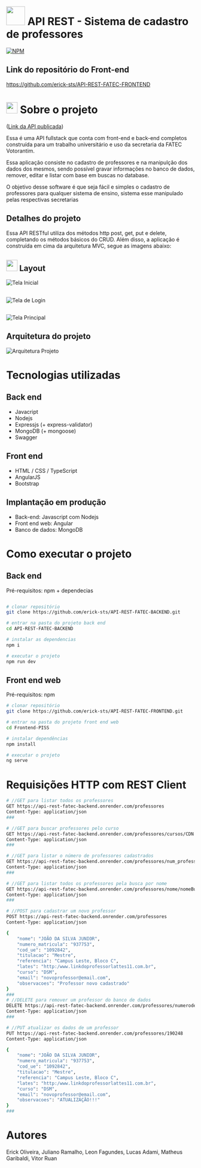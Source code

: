 # <img src="https://github.com/leonfagundes27/Assets/blob/main/Images/api.png" width="50" height="50"> API REST - Sistema de cadastro de professores 
[![NPM](https://img.shields.io/npm/l/react)](https://github.com/leonfagundes27/Backend-Projeto-Integrador/blob/main/LICENSE) 

## Link do repositório do Front-end
https://github.com/erick-sts/API-REST-FATEC-FRONTEND

# <img src="https://github.com/leonfagundes27/Assets/blob/main/Images/info.png" width="30" height="30"> Sobre o projeto 
([Link da API publicada](https://api-rest-fatec-backend.onrender.com/doc))

Essa é uma API fullstack que conta com front-end e back-end completos construída para um trabalho universitário e uso da secretaria da FATEC Votorantim.

Essa aplicação consiste no cadastro de professores e na manipulção dos dados dos mesmos, sendo possível gravar informações no banco de dados, remover, editar e listar com base em buscas no database.

O objetivo desse software é que seja fácil e simples o cadastro de professores para qualquer sistema de ensino, sistema esse manipulado pelas respectivas secretarias

## Detalhes do projeto
Essa API RESTful utiliza dos métodos http post, get, put e delete, completando os métodos básicos do CRUD. Além disso, a aplicação é construída em cima da arquitetura MVC, segue as imagens abaixo:

## <img src="https://github.com/leonfagundes27/Assets/blob/main/Images/imagem.png" width="30" height="30"> Layout
![Tela Inicial](https://github.com/erick-sts/assets/blob/main/tela-inicio.png)
##
![Tela de Login](https://github.com/erick-sts/assets/blob/main/tela-login.png)
##
![Tela Principal](https://github.com/erick-sts/assets/blob/main/tela-principal.PNG)
##
## Arquitetura do projeto
![Arquitetura Projeto](https://github.com/leonfagundes27/Assets/blob/main/Images/arquitetura%20projeto.png)

# Tecnologias utilizadas
## Back end
- Javacript
- Nodejs
- Expressjs (+ express-validator)
- MongoDB (+ mongoose)
- Swagger

## Front end
- HTML / CSS / TypeScript
- AngularJS
- Bootstrap

## Implantação em produção
- Back-end: Javascript com Nodejs
- Front end web: Angular
- Banco de dados: MongoDB

# Como executar o projeto

## Back end
Pré-requisitos: npm + dependecias

```bash

# clonar repositório
git clone https://github.com/erick-sts/API-REST-FATEC-BACKEND.git

# entrar na pasta do projeto back end
cd API-REST-FATEC-BACKEND

# instalar as dependencias
npm i

# executar o projeto
npm run dev
```

## Front end web
Pré-requisitos: npm

```bash
# clonar repositório
git clone https://github.com/erick-sts/API-REST-FATEC-FRONTEND.git

# entrar na pasta do projeto front end web
cd Frontend-PISS

# instalar dependências
npm install

# executar o projeto
ng serve
```

# Requisições HTTP com REST Client
```bash
# //GET para listar todos os professores
GET https://api-rest-fatec-backend.onrender.com/professores
Content-Type: application/json
###

# //GET para buscar professores pelo curso
GET https://api-rest-fatec-backend.onrender.com/professores/cursos/CDN
Content-Type: application/json
###

# //GET para listar o número de professores cadastrados
GET https://api-rest-fatec-backend.onrender.com/professores/num_professores
Content-Type: application/json
###

# //GET para listar todos os professores pela busca por nome
GET https://api-rest-fatec-backend.onrender.com/professores/nome/nomeBuscado
Content-Type: application/json
###

# //POST para cadastrar um novo professor
POST https://api-rest-fatec-backend.onrender.com/professores
Content-Type: application/json

{
    "nome": "JOÃO DA SILVA JUNIOR",
    "numero_matricula": "937753",
    "cod_ue": "1092842",
    "titulacao": "Mestre",
    "referencia": "Campus Leste, Bloco C",
    "lates": "http:/www.linkdoprofessorlattes11.com.br",
    "curso": "DSM",
    "email": "novoprofessor@email.com",
    "observacoes": "Professor novo cadastrado"
}
###
# //DELETE para remover um professor do banco de dados
DELETE https://api-rest-fatec-backend.onrender.com/professores/numerodeMatriculaProfessorARemover
Content-Type: application/json
###

# //PUT atualizar os dados de um professor
PUT https://api-rest-fatec-backend.onrender.com/professores/190248
Content-Type: application/json

{
    "nome": "JOÃO DA SILVA JUNIOR",
    "numero_matricula": "937753",
    "cod_ue": "1092842",
    "titulacao": "Mestre",
    "referencia": "Campus Leste, Bloco C",
    "lates": "http:/www.linkdoprofessorlattes11.com.br",
    "curso": "DSM",
    "email": "novoprofessor@email.com",
    "observacoes": "ATUALIZAÇÃO!!!"
}
###
```

# Autores
Erick Oliveira, Juliano Ramalho, Leon Fagundes, Lucas Adami, Matheus Garibaldi, Vitor Ruan

